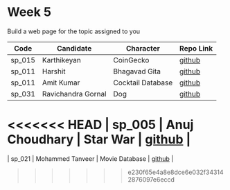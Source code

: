 # Week 5
Build a web page for the topic assigned to you

| Code | Candidate | Character| Repo Link |
| --------- | --------- | ---- | --- |
| sp_015 | Karthikeyan | CoinGecko | [github](https://github.com/karthikeyanranasthala/masai-week-5) |
| sp_011 | Harshit | Bhagavad Gita | [github](https://github.com/harshit860/masai-week-5) |
| sp_011 | Amit Kumar | Cocktail Database | [github](https://github.com/amit036/masai-week-5) |
| sp_031 | Ravichandra Gornal | Dog | [github](https://github.com/ravigornal/masai-week-5) |
<<<<<<< HEAD
| sp_005 | Anuj Choudhary | Star War | [github](https://github.com/choudharyanuj/masai-week-5) |
=======
| sp_021 | Mohammed Tanveer | Movie Database | [github](https://github.com/tanveer86/masai-week-4) |
>>>>>>> e230f65e4a8e8dce6e032f343142876097e6eccd

